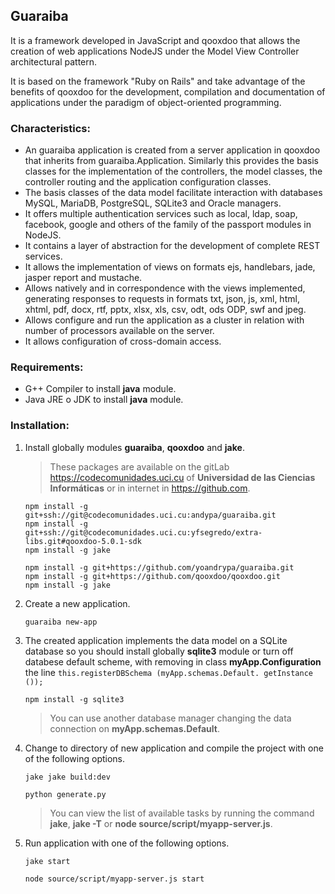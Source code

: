 ## Guaraiba

It is a framework developed in JavaScript and qooxdoo that allows the creation of web applications NodeJS under the
Model View Controller architectural pattern.

It is based on the framework "Ruby on Rails" and take advantage of the benefits of qooxdoo for the development,
compilation and documentation of applications under the paradigm of object-oriented programming.

### Characteristics:
* An guaraiba application  is created from a server application in qooxdoo that inherits from guaraiba.Application.
  Similarly this provides the basis classes for the implementation of the controllers, the model classes, the
  controller routing and the application configuration classes.
* The basis classes of the data model facilitate interaction with databases MySQL, MariaDB, PostgreSQL, SQLite3 and
  Oracle managers.
* It offers multiple authentication services such as local, ldap, soap, facebook, google and others of the family of
  the passport modules in NodeJS.
* It contains a layer of abstraction for the development of complete REST services.
* It allows the implementation of views on formats ejs, handlebars, jade, jasper report and mustache.
* Allows natively and in correspondence with the views implemented, generating responses to requests in formats txt,
  json, js, xml, html, xhtml, pdf, docx, rtf, pptx, xlsx, xls, csv, odt, ods ODP, swf and jpeg.
* Allows configure and run the application as a cluster in relation with number of processors available on the server.
* It allows configuration of cross-domain access.

### Requirements:
* G++ Compiler to install **java** module.
* Java JRE o JDK to install **java** module.

### Installation:

1. Install globally modules **guaraiba**, **qooxdoo** and **jake**.

    > These packages are available on the gitLab <https://codecomunidades.uci.cu> of **Universidad de las
      Ciencias Informáticas** or in internet in <https://github.com>.

    ```shell
    npm install -g git+ssh://git@codecomunidades.uci.cu:andypa/guaraiba.git
    npm install -g git+ssh://git@codecomunidades.uci.cu:yfsegredo/extra-libs.git#qooxdoo-5.0.1-sdk
    npm install -g jake
    ```

    ```shell
    npm install -g git+https://github.com/yoandrypa/guaraiba.git
    npm install -g git+https://github.com/qooxdoo/qooxdoo.git
    npm install -g jake
    ```

2. Create a new application.

    ```shell
    guaraiba new-app
    ```

3. The created application implements the data model on a SQLite database so you should install globally
   **sqlite3** module or turn off databese default scheme, with removing in class **myApp.Configuration** the line
   ``this.registerDBSchema (myApp.schemas.Default. getInstance ());``

    ```shell
    npm install -g sqlite3
    ```
    > You can use another database manager changing the data connection on **myApp.schemas.Default**.

4. Change to directory of new application and compile the project with one of the following options.

    ```shell
    jake jake build:dev
    ```

    ```shell
    python generate.py
    ```

    > You can view the list of available tasks by running the command **jake**, **jake -T** or
      **node source/script/myapp-server.js**.

5. Run application with one of the following options.

    ```shell
    jake start
    ```

    ```shell
    node source/script/myapp-server.js start
    ```
